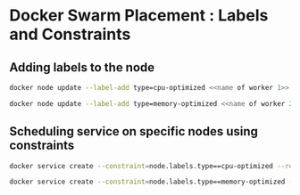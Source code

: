 
# Docker Swarm Placement : Labels and Constraints

## Adding labels to the node

```bash
docker node update --label-add type=cpu-optimized <<name of worker 1>>
```

```bash
docker node update --label-add type=memory-optimized <<name of worker 2>>
```


## Scheduling service on specific nodes using constraints

```bash
docker service create --constraint=node.labels.type==cpu-optimized --replicas=3 nginx
```

```bash
docker service create --constraint=node.labels.type==memory-optimized --replicas=3 redis
```